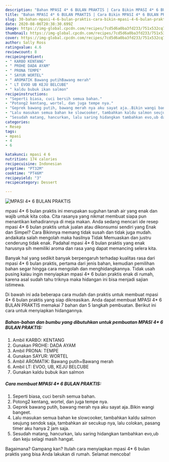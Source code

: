 ```yaml
---
description: "Bahan MPASI 4* 6 BULAN PRAKTIS | Cara Bikin MPASI 4* 6 BULAN PRAKTIS Yang Enak Dan Lezat"
title: "Bahan MPASI 4* 6 BULAN PRAKTIS | Cara Bikin MPASI 4* 6 BULAN PRAKTIS Yang Enak Dan Lezat"
slug: 30-bahan-mpasi-4-6-bulan-praktis-cara-bikin-mpasi-4-6-bulan-praktis-yang-enak-dan-lezat
date: 2020-08-06T20:38:30.699Z
image: https://img-global.cpcdn.com/recipes/7cd5d6a0ba3fd233/751x532cq70/mpasi-4-6-bulan-praktis-foto-resep-utama.jpg
thumbnail: https://img-global.cpcdn.com/recipes/7cd5d6a0ba3fd233/751x532cq70/mpasi-4-6-bulan-praktis-foto-resep-utama.jpg
cover: https://img-global.cpcdn.com/recipes/7cd5d6a0ba3fd233/751x532cq70/mpasi-4-6-bulan-praktis-foto-resep-utama.jpg
author: Sally Ross
ratingvalue: 4.6
reviewcount: 8
recipeingredient:
- " KARBO KENTANG"
- " PROHE DADA AYAM"
- " PRONA TEMPE"
- " SAYUR WORTEL"
- " AROMATIK Bawang putihBawang merah"
- " LT EVOO UB KEJU BELCUBE"
- " kaldu bubuk ikan salmon"
recipeinstructions:
- "Seperti biasa, cuci bersih semua bahan."
- "Potong2 kentang, wortel, dan juga tempe nya."
- "Geprek bawang putih, bawang merah nya aku sayat aja..Bikin wangi bangeet."
- "Lalu masukan semua bahan ke slowcooker, tambahkan kaldu salmon seujung sendok saja, tambahkan air secukup nya, lalu colokan, pasang timer aku hanya 2 jam saja."
- "Sesudah matang, hancurkan, lalu saring hidangkan tambahkan evo,ub dan keju selagi masih hangat."
categories:
- Resep
tags:
- mpasi
- 4
- 6

katakunci: mpasi 4 6 
nutrition: 174 calories
recipecuisine: Indonesian
preptime: "PT32M"
cooktime: "PT46M"
recipeyield: "3"
recipecategory: Dessert

---
```



![MPASI 4* 6 BULAN PRAKTIS](https://img-global.cpcdn.com/recipes/7cd5d6a0ba3fd233/751x532cq70/mpasi-4-6-bulan-praktis-foto-resep-utama.jpg)


mpasi 4* 6 bulan praktis ini merupakan suguhan tanah air yang enak dan wajib untuk kita coba. Cita rasanya yang nikmat membuat siapa pun menantikan kehadirannya di meja makan.
Anda sedang mencari ide resep mpasi 4* 6 bulan praktis untuk jualan atau dikonsumsi sendiri yang Enak dan Simpel? Cara Bikinnya memang tidak susah dan tidak juga mudah. andaikata salah mengolah maka hasilnya Tidak Memuaskan dan justru cenderung tidak enak. Padahal mpasi 4* 6 bulan praktis yang enak harusnya sih memiliki aroma dan rasa yang dapat memancing selera kita.



Banyak hal yang sedikit banyak berpengaruh terhadap kualitas rasa dari mpasi 4* 6 bulan praktis, pertama dari jenis bahan, kemudian pemilihan bahan segar hingga cara mengolah dan menghidangkannya. Tidak usah pusing kalau ingin menyiapkan mpasi 4* 6 bulan praktis enak di rumah, karena asal sudah tahu triknya maka hidangan ini bisa menjadi sajian istimewa.


Di bawah ini ada beberapa cara mudah dan praktis untuk membuat mpasi 4* 6 bulan praktis yang siap dikreasikan. Anda dapat membuat MPASI 4* 6 BULAN PRAKTIS memakai 7 bahan dan 5 langkah pembuatan. Berikut ini cara untuk menyiapkan hidangannya.

<!--inarticleads1-->

##### Bahan-bahan dan bumbu yang dibutuhkan untuk pembuatan MPASI 4* 6 BULAN PRAKTIS:

1. Ambil  KARBO: KENTANG
1. Gunakan  PROHE: DADA AYAM
1. Ambil  PRONA: TEMPE
1. Gunakan  SAYUR: WORTEL
1. Ambil  AROMATIK: Bawang putih+Bawang merah
1. Ambil  LT: EVOO, UB, KEJU BELCUBE
1. Gunakan  kaldu bubuk ikan salmon




<!--inarticleads2-->

##### Cara membuat MPASI 4* 6 BULAN PRAKTIS:

1. Seperti biasa, cuci bersih semua bahan.
1. Potong2 kentang, wortel, dan juga tempe nya.
1. Geprek bawang putih, bawang merah nya aku sayat aja..Bikin wangi bangeet.
1. Lalu masukan semua bahan ke slowcooker, tambahkan kaldu salmon seujung sendok saja, tambahkan air secukup nya, lalu colokan, pasang timer aku hanya 2 jam saja.
1. Sesudah matang, hancurkan, lalu saring hidangkan tambahkan evo,ub dan keju selagi masih hangat.




Bagaimana? Gampang kan? Itulah cara menyiapkan mpasi 4* 6 bulan praktis yang bisa Anda lakukan di rumah. Selamat mencoba!
